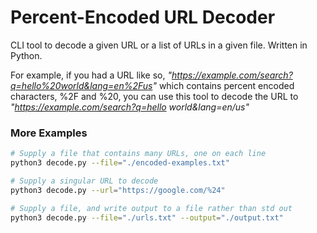 # Percent-Encoded URL Decoder

CLI tool to decode a given URL or a list of URLs in a given file. Written in Python.

For example, if you had a URL like so, *"https://example.com/search?q=hello%20world&lang=en%2Fus"*
which contains percent encoded characters, %2F and %20, you can use this tool to decode the URL to
*"https://example.com/search?q=hello world&lang=en/us"*

### More Examples
``` zsh
# Supply a file that contains many URLs, one on each line
python3 decode.py --file="./encoded-examples.txt"

# Supply a singular URL to decode
python3 decode.py --url="https://google.com/%24"

# Supply a file, and write output to a file rather than std out
python3 decode.py --file="./urls.txt" --output="./output.txt"
```